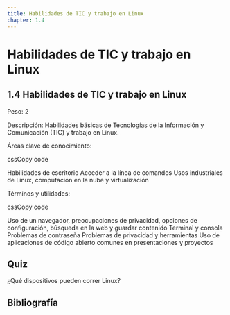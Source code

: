 ```yaml
---
title: Habilidades de TIC y trabajo en Linux
chapter: 1.4
---
```


# Habilidades de TIC y trabajo en Linux


## 1.4 Habilidades de TIC y trabajo en Linux

Peso: 2

Descripción: Habilidades básicas de Tecnologías de la Información y Comunicación (TIC) y trabajo en Linux.

Áreas clave de conocimiento:

cssCopy code


Habilidades de escritorio 
Acceder a la línea de comandos 
Usos industriales de Linux, computación en la nube y virtualización

Términos y utilidades:

cssCopy code

Uso de un navegador, 
preocupaciones de privacidad, 
opciones de configuración, 
búsqueda en la web y guardar contenido Terminal y consola 
Problemas de contraseña 
Problemas de privacidad y herramientas 
Uso de aplicaciones de código abierto comunes en presentaciones y proyectos

## Quiz

¿Qué dispositivos pueden correr Linux?


## Bibliografía

[^1]: A Brief History of Hackerdom. (2002, Agosto 15). Obtenido de <http://catb.org/~esr/writings/cathedral-bazaar/hacker-history>
